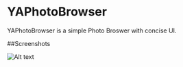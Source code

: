 YAPhotoBrowser
==============

YAPhotoBrowser is a simple Photo Broswer with concise UI.

##Screenshots

![Alt text](https://raw.github.com/candyan/YAPhotoBrowser/master/Screenshots/PhotoBrowser.gif)

